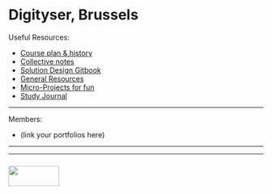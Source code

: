 # Digityser, Brussels

Useful Resources:
* [Course plan & history](https://github.com/elewa-open-bootcamp/digityser/wiki)
* [Collective notes](https://github.com/elewa-open-bootcamp/digityser/tree/master)
* [Solution Design Gitbook](https://elewa-academy.github.io/Solution-Design/)
* [General Resources](https://github.com/elewa-academy/General-Resources/wiki)
* [Micro-Projects for fun](https://elewa-academy.github.io/micro-projects/)
* [Study Journal](https://elewa-academy.github.io/Fundamentals/00-motivation-studying/)

---

Members:
* (link your portfolios here)



___
___
### <a href="http://elewa.education/blog" target="_blank"><img src="https://user-images.githubusercontent.com/18554853/34921062-506450ae-f97d-11e7-875f-6feeb26ad72d.png" width="100" height="40"/></a>
